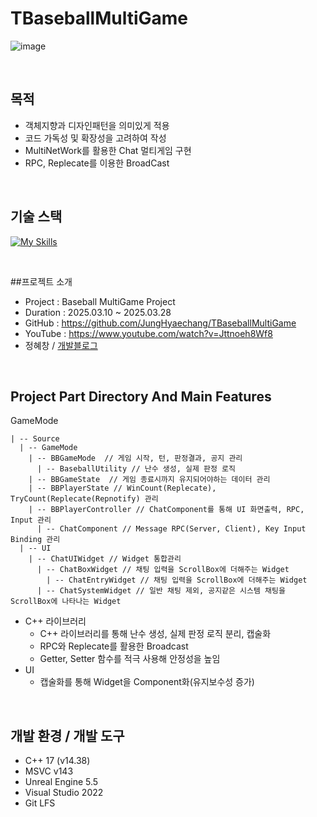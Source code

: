 # TBaseballMultiGame

<div align = left>
  
![image](https://github.com/user-attachments/assets/98a4bf47-09a5-484e-9509-f2c5ed0600c8)



<br>

## 목적
- 객체지향과 디자인패턴을 의미있게 적용
- 코드 가독성 및 확장성을 고려하여 작성
- MultiNetWork를 활용한 Chat 멀티게임 구현
- RPC, Replecate를 이용한 BroadCast

<br>

## 기술 스택
[![My Skills](https://skillicons.dev/icons?i=cpp,visualstudio,git,github,unreal,notion&theme=light)](https://skillicons.dev)

<br>

##프로젝트 소개
- Project : Baseball MultiGame Project
- Duration : 2025.03.10 ~ 2025.03.28
- GitHub : https://github.com/JungHyaechang/TBaseballMultiGame
- YouTube : https://www.youtube.com/watch?v=Jttnoeh8Wf8
- 정혜창 / [개발블로그](https://velog.io/@hch9097/posts)

<br>

## Project Part Directory And Main Features <br>

  GameMode

    | -- Source
      | -- GameMode
        | -- BBGameMode  // 게임 시작, 턴, 판정결과, 공지 관리
          | -- BaseballUtility // 난수 생성, 실제 판정 로직
        | -- BBGameState  // 게임 종료시까지 유지되어야하는 데이터 관리
        | -- BBPlayerState // WinCount(Replecate), TryCount(Replecate(Repnotify) 관리
        | -- BBPlayerController // ChatComponent를 통해 UI 화면출력, RPC, Input 관리
          | -- ChatComponent // Message RPC(Server, Client), Key Input Binding 관리 
      | -- UI 
        | -- ChatUIWidget // Widget 통합관리
          | -- ChatBoxWidget // 채팅 입력을 ScrollBox에 더해주는 Widget
            | -- ChatEntryWidget // 채팅 입력을 ScrollBox에 더해주는 Widget
          | -- ChatSystemWidget // 일반 채팅 제외, 공지같은 시스템 채팅을 ScrollBox에 나타나는 Widget
        
- C++ 라이브러리
  - C++ 라이브러리를 통해 난수 생성, 실제 판정 로직 분리, 캡술화
  - RPC와 Replecate를 활용한 Broadcast
  - Getter, Setter 함수를 적극 사용해 안정성을 높임
- UI
   - 캡술화를 통해 Widget을 Component화(유지보수성 증가)

<br>

## 개발 환경 / 개발 도구
- C++ 17 (v14.38)
- MSVC v143
- Unreal Engine 5.5
- Visual Studio 2022
- Git LFS
